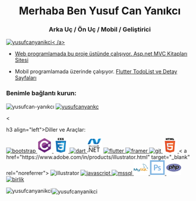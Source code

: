 <h1 align="center">Merhaba Ben Yusuf Can Yanıkcı</h1>
<h3 align="center">Arka Uç / Ön Uç / Mobil / Geliştirici</h3>

<p align="left"> <a href="https ://github.com/ryo-ma/github-profile-trophy"><img src="https://github-profile-trophy.vercel.app/?username=yusufcanyanikci" alt="yusufcanyanikci" />< /a> </p>

- Web programlamada bu proje üstünde çalışıyor. [Asp.net MVC Kitapları Sitesi](https://github.com/yusufcanyanikci/ASP-MVC-BOOKS-CONTACT)

- Mobil programlamada üzerinde çalışıyor. [Flutter TodoList ve Detay Sayfaları](https://github.com/yusufcanyanikci/FLUTTER-DETAY-SAYFASI-MODEL-AKTIVITESI)

<h3 align="left">Benimle bağlantı kurun:</h3>
<p align="
<a href="https://linkedin.com/in/yusufcan-yanıkcı" target="blank"><img align="center" src="https://raw.githubusercontent.com/rahuldkjain/github-profile -readme-generator/master/src/images/icons/Social/linked-in-alt.svg" alt="yusufcan-yanıkcı" height="30" width="40" /></a> <a href
= "https://www.youtube.com/c/yusufcanyankc" target="blank"><img align="center" src="https://raw.githubusercontent.com/rahuldkjain/github-profile-readme-generator /master/src/images/icons/Social/youtube.svg" alt="yusufcanyankc" height="30" width="40" /></a> </p>
<

h3 align="left">Diller ve Araçlar:</h3>
<p align="left"> <a href="https://getbootstrap.com" target="_blank" rel="noreferrer"> <img src="https://raw.githubusercontent.com/devicons/devicon /master/icons/bootstrap/bootstrap-plain-wordmark.svg" alt="bootstrap" width="40" height="40"/> </a> <a href="https://www.w3schools.com /cs/" target="_blank" rel="noreferrer"> <img src="https://raw.githubusercontent.com/devicons/devicon/master/icons/csharp/csharp-original.svg" alt="csharp " width="40" height="40"/> </a> <a href="https://www.w3schools.com/css/" target="_blank" rel="noreferrer"><img src="https://raw.githubusercontent.com/devicons/devicon/master/icons/css3/css3-original-wordmark.svg" alt="css3" width="40" height="40"/> </a> <a href="https://dart.dev" target="_blank" rel="noreferrer"> <img src="https://www.vectorlogo.zone/logos/dartlang/dartlang-icon .svg" alt="dart" width="40" height="40"/> </a> <a href="https://dotnet.microsoft.com/" target="_blank" rel="noreferrer" > <img src="https://raw.githubusercontent.com/devicons/devicon/master/icons/dot-net/dot-net-original-wordmark.svg" alt="dotnet" width="40" height= "40"/></a> <a href="https://flutter.dev" target="_blank" rel="noreferrer"> <img src="https://www.vectorlogo.zone/logos/flutterio/flutterio-icon .svg" alt="flutter" width="40" height="40"/> </a> <a href="https://www.framer.com/" target="_blank" rel="noreferrer" > <img src="https://www.vectorlogo.zone/logos/framer/framer-icon.svg" alt="framer" width="40" height="40"/> </a> <a href ="https://git-scm.com/" target="_blank" rel="noreferrer"> <img src="https://www.vectorlogo.zone/logos/git-scm/git-scm-icon .svg" alt="git"width="40" height="40"/> </a> <a href="https://www.w3.org/html/" target="_blank" rel="noreferrer"> <img src=" https://raw.githubusercontent.com/devicons/devicon/master/icons/html5/html5-original-wordmark.svg" alt="html5" width="40" height="40"/> </a> < a href="https://www.adobe.com/in/products/illustrator.html" target="_blank" rel="noreferrer"> <img src="https://www.vectorlogo.zone/logos/ adobe_illustrator/adobe_illustrator-icon.svg" alt="illustrator" width="40" height="40"/> </a> <a href="https://developer.mozilla.org/en-US/docs/Web/JavaScript" target="_blank" rel="noreferrer"> <img src="https://raw.githubusercontent.com/devicons/devicon/master/icons/javascript/javascript- original.svg" alt="javascript" width="40" height="40"/> </a> <a href="https://www.microsoft.com/en-us/sql-server" target= "_blank" rel="noreferrer"> <img src="https://www.svgrepo.com/show/303229/microsoft-sql-server-logo.svg" alt="mssql" width="40" height= "40"/> </a> <a href="https://www.mysql.com/" target="_blank" rel="noreferrer"> <img src="https://raw.githubusercontent.com/devicons/devicon/master/icons/mysql/mysql-original-wordmark.svg" alt="mysql" width="40" height="40"/> </a> <a href="https:// www.photoshop.com/en" target="_blank" rel="noreferrer"> <img src="https://raw.githubusercontent.com/devicons/devicon/master/icons/photoshop/photoshop-line.svg" alt="photoshop" width="40" height="40"/> </a> <a href="https://www.php.net" target="_blank" rel="noreferrer"> <img src ="https://raw.githubusercontent.com/devicons/devicon/master/icons/php/php-original.svg" alt="php" width="40" height="40"/> </a> <a href="https://unity.com/" target="_blank" rel="noreferrer"> <img src="https://www.vectorlogo.zone/logos/unity3d/unity3d-icon.svg" alt ="birlik" genişlik="40" yükseklik="40"/> </a> </p>

<p><img align="left" src="https://github-readme-stats.vercel.app/api/top-langs?username=yusufcanyanikci&show_icons=true&locale=en&layout=compact" alt="yusufcanyanikci" /> </p>

<p> <img align="center" src="https://github-readme-stats.vercel.app/api?username=yusufcanyanikci&show_icons=true&locale=en" alt="yusufcanyanikci" /> </p>
